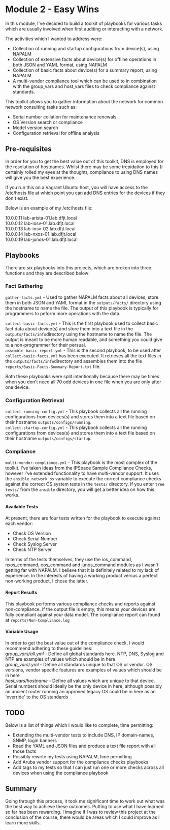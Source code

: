 # Module 2 - Easy Wins
In this module, I've decided to build a toolkit of playbooks for various tasks which are usually involved when first auditing or interacting with a network.

The activities which I wanted to address were:
- Collection of running and startup configurations from device(s), using NAPALM
- Collection of extensive facts about device(s) for offline operations in both JSON and YAML format, using NAPALM
- Collection of basic facts about device(s) for a summary report, using NAPALM
- A multi-vendor compliance tool which can be used to in combination with the group_vars and host_vars files to check compliance against standards.

This toolkit allows you to gather information about the network for common network consulting tasks such as:
- Serial number collation for maintenance renewals
- OS Version search or compliance
- Model version search
- Configuration retrieval for offline analysis

## Pre-requisites
In order for you to get the best value out of this toolkit, DNS is employed for the resolution of hostnames. Whilst there may be some trepidation to this (I certainly rolled my eyes at the thought), compliance to using DNS names will give you the best experience.

If you run this on a Vagrant Ubuntu host, you will have access to the /etc/hosts file at which point you can add DNS entries for the devices if they don't exist.

Below is an example of my /etc/hosts file:

10.0.0.11 lab-arista-01.lab.dfjt.local  
10.0.0.12 lab-iosv-01.lab.dfjt.local  
10.0.0.13 lab-iosv-02.lab.dfjt.local  
10.0.0.14 lab-nxos-01.lab.dfjt.local  
10.0.0.19 lab-junos-01.lab.dfjt.local  

## Playbooks
There are six playbooks into this projects, which are broken into three functions and they are described below:

### Fact Gathering
`gather-facts.yml` - Used to gather NAPALM facts about all devices, store them in both JSON and YAML format in the `outputs/facts/` directory using the hostname to name the file. The output of this playbook is typically for programmers to peform more operations with the data.

`collect-basic-facts.yml` - This is the first playbook used to collect basic fact data about device(s) and store them into a text file in the `outputs/facts/info`directory using the hostname to name the file. The output is meant to be more human readable, and something you could give to a non-programmer for their persual.  
`assemble-basic-report.yml` - This is the second playbook, to be used after `collect-basic-facts.yml` has been executed. It retrieves all the text files in the `outputs/facts/info`directory and assembles them into the file `reports/Basic-Facts-Summary-Report.txt` file.

Both these playbooks were split intentionally because there may be times when you don't need all 70 odd devices in one file when you are only after one device.

### Configuration Retrieval
`collect-running-config.yml` - This playbook collects all the running configurations from devices(s) and stores them into a text file based on their hostname `outputs/configs/running`.  
`collect-startup-config.yml` - This playbook collects all the running configurations from devices(s) and stores them into a text file based on their hostname `outputs/configs/startup`.  

### Compliance

`multi-vendor-compliance.yml` - This playbook is the most complex of the toolkit. I've taken ideas from the IPSpace Sample Compliance Checks, however I've extended functionality to have multi-vendor support. It uses the `ansible_network_os` variable to execute the correct compliance checks against the correct OS system tests in the `tests/` directory. If you enter `tree tests/` from the `ansible` directory, you will get a better idea on how this works.

#### Available Tests

At present, there are four tests written for the playbook to execute against each vendor:
- Check OS Version
- Check Serial Number
- Check Syslog Server
- Check NTP Server

In terms of the tests themselves, they use the ios_command, nxos_command, eos_command and junos_command modules as I wasn't getting far with NAPALM. I believe that it is definitely related to my lack of experience. In the interests of having a working product versus a perfect non-working product, I chose the latter.  

#### Report Results

This playbook performs various compliance checks and reports against non-compliance. If the output file is empty, this means your devices are fully compliant against your data model. The compliance report can found at `reports/Non-Compliance.log`

#### Variable Usage

In order to get the best value out of the compliance check, I would recommend adhering to these guidelines:    
_group_vars/all.yml_ - Define all global standards here. NTP, DNS, Syslog and NTP are examples of values which should be in here  
_group_vars/<os>.yml_ - Define all standards unique to that OS or vendor. OS versions, vendor specific features are examples of values which should be in here  
_host_vars/hostname_ - Define all values which are unique to that device. Serial numbers should ideally be the only device in here, although possibly an ancient router running an approved legacy OS could be in here as an 'override' to the OS standards  

## TODO

Below is a list of things which I would like to complete, time permitting:
- Extending the multi-vendor tests to include DNS, IP domain-names, SNMP, login banners
- Read the YAML and JSON files and produce a text file report with all those facts
- Possibly rewrite my tests using NAPALM, time permitting
- Add Aruba vendor support for the compliance checks playbooks
- Add tags to my tests so that I can just run one or more checks across all devices when using the compliance playbook

## Summary

Going through this process, it took me significant time to work out what was the best way to achieve these outcomes. Putting to use what I have learned so far has been rewarding. I imagine if I was to review this project at the conclusion of the course, there would be areas which I could improve as I learn more skills.
